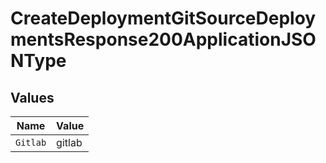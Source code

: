 # CreateDeploymentGitSourceDeploymentsResponse200ApplicationJSONType


## Values

| Name     | Value    |
| -------- | -------- |
| `Gitlab` | gitlab   |